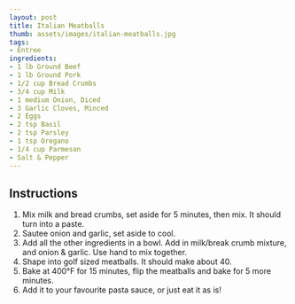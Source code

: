 ```yaml
---
layout: post
title: Italian Meatballs
thumb: assets/images/italian-meatballs.jpg
tags:
- Entree
ingredients:
- 1 lb Ground Beef
- 1 lb Ground Pork
- 1/2 cup Bread Crumbs
- 3/4 cup Milk
- 1 medium Onion, Diced
- 3 Garlic Cloves, Minced
- 2 Eggs
- 2 tsp Basil
- 2 tsp Parsley
- 1 tsp Oregano
- 1/4 cup Parmesan
- Salt & Pepper
---
```


## Instructions
1. Mix milk and bread crumbs, set aside for 5 minutes, then mix. It should turn into a paste.
2. Sautee onion and garlic, set aside to cool.
3. Add all the other ingredients in a bowl. Add in milk/break crumb mixture, and onion & garlic. Use hand to mix together.
4. Shape into golf sized meatballs. It should make about 40.
5. Bake at 400°F for 15 minutes, flip the meatballs and bake for 5 more minutes.
6. Add it to your favourite pasta sauce, or just eat it as is!
